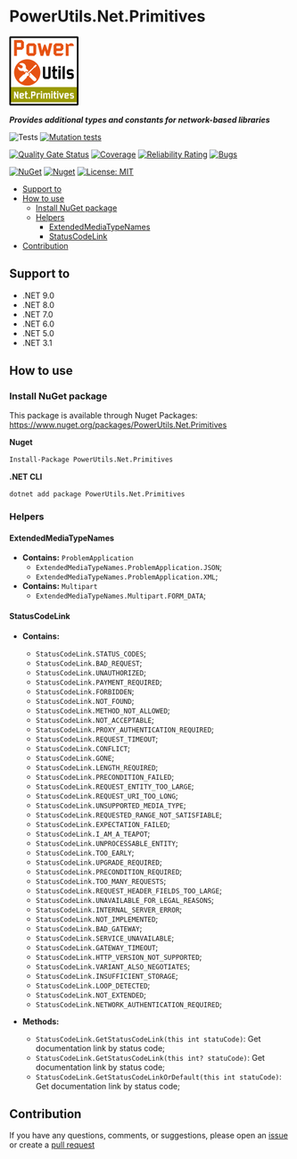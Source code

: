 # PowerUtils.Net.Primitives

![Logo](https://raw.githubusercontent.com/TechNobre/PowerUtils.Net.Primitives/main/assets/logo/logo_128x128.png)

***Provides additional types and constants for network-based libraries***

![Tests](https://github.com/TechNobre/PowerUtils.Net.Primitives/actions/workflows/tests.yml/badge.svg)
[![Mutation tests](https://img.shields.io/endpoint?style=flat&url=https%3A%2F%2Fbadge-api.stryker-mutator.io%2Fgithub.com%2FTechNobre%2FPowerUtils.Net.Primitives%2Fmain)](https://dashboard.stryker-mutator.io/reports/github.com/TechNobre/PowerUtils.Net.Primitives/main)

[![Quality Gate Status](https://sonarcloud.io/api/project_badges/measure?project=TechNobre_PowerUtils.Net.Primitives&metric=alert_status)](https://sonarcloud.io/summary/new_code?id=TechNobre_PowerUtils.Net.Primitives)
[![Coverage](https://sonarcloud.io/api/project_badges/measure?project=TechNobre_PowerUtils.Net.Primitives&metric=coverage)](https://sonarcloud.io/summary/new_code?id=TechNobre_PowerUtils.Net.Primitives)
[![Reliability Rating](https://sonarcloud.io/api/project_badges/measure?project=TechNobre_PowerUtils.Net.Primitives&metric=reliability_rating)](https://sonarcloud.io/summary/new_code?id=TechNobre_PowerUtils.Net.Primitives)
[![Bugs](https://sonarcloud.io/api/project_badges/measure?project=TechNobre_PowerUtils.Net.Primitives&metric=bugs)](https://sonarcloud.io/summary/new_code?id=TechNobre_PowerUtils.Net.Primitives)

[![NuGet](https://img.shields.io/nuget/v/PowerUtils.Net.Primitives.svg)](https://www.nuget.org/packages/PowerUtils.Net.Primitives)
[![Nuget](https://img.shields.io/nuget/dt/PowerUtils.Net.Primitives.svg)](https://www.nuget.org/packages/PowerUtils.Net.Primitives)
[![License: MIT](https://img.shields.io/github/license/TechNobre/PowerUtils.Net.Primitives.svg)](https://github.com/TechNobre/PowerUtils.Net.Primitives/blob/main/LICENSE)


- [Support to ](#support-to-)
- [How to use ](#how-to-use-)
  - [Install NuGet package ](#install-nuget-package-)
  - [Helpers ](#helpers-)
    - [ExtendedMediaTypeNames ](#extendedmediatypenames-)
    - [StatusCodeLink ](#statuscodelink-)
- [Contribution ](#contribution-)



## Support to <a name="support-to"></a>
- .NET 9.0
- .NET 8.0
- .NET 7.0
- .NET 6.0
- .NET 5.0
- .NET 3.1



## How to use <a name="how-to-use"></a>

### Install NuGet package <a name="Installation"></a>
This package is available through Nuget Packages: https://www.nuget.org/packages/PowerUtils.Net.Primitives

**Nuget**
```bash
Install-Package PowerUtils.Net.Primitives
```

**.NET CLI**
```
dotnet add package PowerUtils.Net.Primitives
```



### Helpers <a name="Helpers"></a>

#### ExtendedMediaTypeNames <a name="ExtendedMediaTypeNames"></a>
- **Contains:** `ProblemApplication`
  - `ExtendedMediaTypeNames.ProblemApplication.JSON`;
  - `ExtendedMediaTypeNames.ProblemApplication.XML`;
- **Contains:** `Multipart`
  - `ExtendedMediaTypeNames.Multipart.FORM_DATA`;

#### StatusCodeLink <a name="StatusCodeLink"></a>
- **Contains:**
  - `StatusCodeLink.STATUS_CODES`;
  - `StatusCodeLink.BAD_REQUEST`;
  - `StatusCodeLink.UNAUTHORIZED`;
  - `StatusCodeLink.PAYMENT_REQUIRED`;
  - `StatusCodeLink.FORBIDDEN`;
  - `StatusCodeLink.NOT_FOUND`;
  - `StatusCodeLink.METHOD_NOT_ALLOWED`;
  - `StatusCodeLink.NOT_ACCEPTABLE`;
  - `StatusCodeLink.PROXY_AUTHENTICATION_REQUIRED`;
  - `StatusCodeLink.REQUEST_TIMEOUT`;
  - `StatusCodeLink.CONFLICT`;
  - `StatusCodeLink.GONE`;
  - `StatusCodeLink.LENGTH_REQUIRED`;
  - `StatusCodeLink.PRECONDITION_FAILED`;
  - `StatusCodeLink.REQUEST_ENTITY_TOO_LARGE`;
  - `StatusCodeLink.REQUEST_URI_TOO_LONG`;
  - `StatusCodeLink.UNSUPPORTED_MEDIA_TYPE`;
  - `StatusCodeLink.REQUESTED_RANGE_NOT_SATISFIABLE`;
  - `StatusCodeLink.EXPECTATION_FAILED`;
  - `StatusCodeLink.I_AM_A_TEAPOT`;
  - `StatusCodeLink.UNPROCESSABLE_ENTITY`;
  - `StatusCodeLink.TOO_EARLY`;
  - `StatusCodeLink.UPGRADE_REQUIRED`;
  - `StatusCodeLink.PRECONDITION_REQUIRED`;
  - `StatusCodeLink.TOO_MANY_REQUESTS`;
  - `StatusCodeLink.REQUEST_HEADER_FIELDS_TOO_LARGE`;
  - `StatusCodeLink.UNAVAILABLE_FOR_LEGAL_REASONS`;
  - `StatusCodeLink.INTERNAL_SERVER_ERROR`;
  - `StatusCodeLink.NOT_IMPLEMENTED`;
  - `StatusCodeLink.BAD_GATEWAY`;
  - `StatusCodeLink.SERVICE_UNAVAILABLE`;
  - `StatusCodeLink.GATEWAY_TIMEOUT`;
  - `StatusCodeLink.HTTP_VERSION_NOT_SUPPORTED`;
  - `StatusCodeLink.VARIANT_ALSO_NEGOTIATES`;
  - `StatusCodeLink.INSUFFICIENT_STORAGE`;
  - `StatusCodeLink.LOOP_DETECTED`;
  - `StatusCodeLink.NOT_EXTENDED`;
  - `StatusCodeLink.NETWORK_AUTHENTICATION_REQUIRED`;

- **Methods:**
  - `StatusCodeLink.GetStatusCodeLink(this int statuCode)`: Get documentation link by status code;
  - `StatusCodeLink.GetStatusCodeLink(this int? statuCode)`: Get documentation link by status code;
  - `StatusCodeLink.GetStatusCodeLinkOrDefault(this int statuCode)`: Get documentation link by status code;



## Contribution <a name="contribution"></a>

If you have any questions, comments, or suggestions, please open an [issue](https://github.com/TechNobre/PowerUtils.Net.Primitives/issues/new/choose) or create a [pull request](https://github.com/TechNobre/PowerUtils.Net.Primitives/compare)
